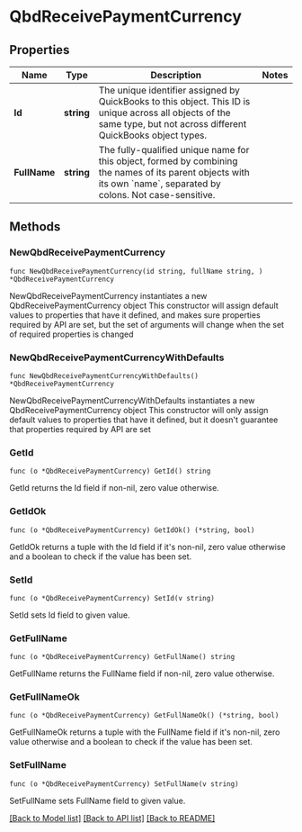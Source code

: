 # QbdReceivePaymentCurrency

## Properties

Name | Type | Description | Notes
------------ | ------------- | ------------- | -------------
**Id** | **string** | The unique identifier assigned by QuickBooks to this object. This ID is unique across all objects of the same type, but not across different QuickBooks object types. | 
**FullName** | **string** | The fully-qualified unique name for this object, formed by combining the names of its parent objects with its own &#x60;name&#x60;, separated by colons. Not case-sensitive. | 

## Methods

### NewQbdReceivePaymentCurrency

`func NewQbdReceivePaymentCurrency(id string, fullName string, ) *QbdReceivePaymentCurrency`

NewQbdReceivePaymentCurrency instantiates a new QbdReceivePaymentCurrency object
This constructor will assign default values to properties that have it defined,
and makes sure properties required by API are set, but the set of arguments
will change when the set of required properties is changed

### NewQbdReceivePaymentCurrencyWithDefaults

`func NewQbdReceivePaymentCurrencyWithDefaults() *QbdReceivePaymentCurrency`

NewQbdReceivePaymentCurrencyWithDefaults instantiates a new QbdReceivePaymentCurrency object
This constructor will only assign default values to properties that have it defined,
but it doesn't guarantee that properties required by API are set

### GetId

`func (o *QbdReceivePaymentCurrency) GetId() string`

GetId returns the Id field if non-nil, zero value otherwise.

### GetIdOk

`func (o *QbdReceivePaymentCurrency) GetIdOk() (*string, bool)`

GetIdOk returns a tuple with the Id field if it's non-nil, zero value otherwise
and a boolean to check if the value has been set.

### SetId

`func (o *QbdReceivePaymentCurrency) SetId(v string)`

SetId sets Id field to given value.


### GetFullName

`func (o *QbdReceivePaymentCurrency) GetFullName() string`

GetFullName returns the FullName field if non-nil, zero value otherwise.

### GetFullNameOk

`func (o *QbdReceivePaymentCurrency) GetFullNameOk() (*string, bool)`

GetFullNameOk returns a tuple with the FullName field if it's non-nil, zero value otherwise
and a boolean to check if the value has been set.

### SetFullName

`func (o *QbdReceivePaymentCurrency) SetFullName(v string)`

SetFullName sets FullName field to given value.



[[Back to Model list]](../README.md#documentation-for-models) [[Back to API list]](../README.md#documentation-for-api-endpoints) [[Back to README]](../README.md)


